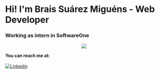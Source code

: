 # Hi! I'm Brais Suárez Miguéns - Web Developer 
### Working as intern in SoftwareOne

<p align="center">
<img src="https://github.com/BraisSO/Hi-/blob/main/signature.png?raw=true">
</p>


**You can reach me at:**
<br><br>
[![Linkedin](https://github.com/BraisSO/Hi-/blob/main/linkedin.png?raw=true)](https://https://www.linkedin.com/feed/)
